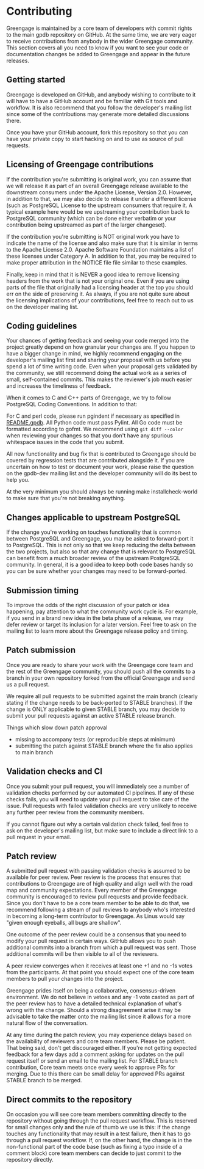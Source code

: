 # Contributing

Greengage is maintained by a core team of developers with commit rights to the main gpdb repository on GitHub. At the same time, we are very eager to receive contributions from anybody in the wider Greengage community. This section covers all you need to know if you want to see your code or documentation changes be added to Greengage and appear in the future releases.

## Getting started

Greengage is developed on GitHub, and anybody wishing to contribute to it will have to have a GitHub account and be familiar with Git tools and workflow. It is also recommend that you follow the developer's mailing list since some of the contributions may generate more detailed discussions there.

Once you have your GitHub account, fork this repository so that you can have your private copy to start hacking on and to use as source of pull requests.

## Licensing of Greengage contributions

If the contribution you're submitting is original work, you can assume that we will release it as part of an overall Greengage release available to the downstream consumers under the Apache License, Version 2.0. However, in addition to that, we may also decide to release it under a different license (such as PostgreSQL License to the upstream consumers that require it. A typical example here would be we upstreaming your contribution back to PostgreSQL community (which can be done either verbatim or your contribution being upstreamed as part of the larger changeset).

If the contribution you're submitting is NOT original work you have to indicate the name of the license and also make sure that it is similar in terms to the Apache License 2.0. Apache Software Foundation maintains a list of these licenses under Category A. In addition to that, you may be required to make proper attribution in the NOTICE file file similar to these examples.

Finally, keep in mind that it is NEVER a good idea to remove licensing headers from the work that is not your original one. Even if you are using parts of the file that originally had a licensing header at the top you should err on the side of preserving it. As always, if you are not quite sure about the licensing implications of your contributions, feel free to reach out to us on the developer mailing list.

## Coding guidelines

Your chances of getting feedback and seeing your code merged into the project greatly depend on how granular your changes are. If you happen to have a bigger change in mind, we highly recommend engaging on the developer's mailing list first and sharing your proposal with us before you spend a lot of time writing code. Even when your proposal gets validated by the community, we still recommend doing the actual work as a series of small, self-contained commits. This makes the reviewer's job much easier and increases the timeliness of feedback.

When it comes to C and C++ parts of Greengage, we try to follow PostgreSQL Coding Conventions. In addition to that:

For C and perl code, please run pgindent if necessary as specified in [README.gpdb](/src/tools/pgindent/README.gpdb).
All Python code must pass Pylint.
All Go code must be formatted according to gofmt.
We recommend using `git diff --color` when reviewing your changes so that you don't have any spurious whitespace issues in the code that you submit.

All new functionality and bug fix that is contributed to Greengage should be covered by regression tests that are contributed alongside it. If you are uncertain on how to test or document your work, please raise the question on the gpdb-dev mailing list and the developer community will do its best to help you.

At the very minimum you should always be running make installcheck-world to make sure that you're not breaking anything.

## Changes applicable to upstream PostgreSQL

If the change you're working on touches functionality that is common between PostgreSQL and Greengage, you may be asked to forward-port it to PostgreSQL. This is not only so that we keep reducing the delta between the two projects, but also so that any change that is relevant to PostgreSQL can benefit from a much broader review of the upstream PostgreSQL community. In general, it is a good idea to keep both code bases handy so you can be sure whether your changes may need to be forward-ported.

## Submission timing

To improve the odds of the right discussion of your patch or idea happening, pay attention to what the community work cycle is. For example, if you send in a brand new idea in the beta phase of a release, we may defer review or target its inclusion for a later version. Feel free to ask on the mailing list to learn more about the Greengage release policy and timing.

## Patch submission

Once you are ready to share your work with the Greengage core team and the rest of the Greengage community, you should push all the commits to a branch in your own repository forked from the official Greengage and send us a pull request.

We require all pull requests to be submitted against the main branch (clearly stating if the change needs to be back-ported to STABLE branches). If the change is ONLY applicable to given STABLE branch, you may decide to submit your pull requests against an active STABLE release branch.

Things which slow down patch approval
 - missing to accompany tests (or reproducible steps at minimum)
 - submitting the patch against STABLE branch where the fix also applies to main branch

## Validation checks and CI

Once you submit your pull request, you will immediately see a number of validation checks performed by our automated CI pipelines. If any of these checks fails, you will need to update your pull request to take care of the issue. Pull requests with failed validation checks are very unlikely to receive any further peer review from the community members.

If you cannot figure out why a certain validation check failed, feel free to ask on the developer's mailing list, but make sure to include a direct link to a pull request in your email.

## Patch review

A submitted pull request with passing validation checks is assumed to be available for peer review. Peer review is the process that ensures that contributions to Greengage are of high quality and align well with the road map and community expectations. Every member of the Greengage community is encouraged to review pull requests and provide feedback. Since you don't have to be a core team member to be able to do that, we recommend following a stream of pull reviews to anybody who's interested in becoming a long-term contributor to Greengage. As Linus would say "given enough eyeballs, all bugs are shallow".

One outcome of the peer review could be a consensus that you need to modify your pull request in certain ways. GitHub allows you to push additional commits into a branch from which a pull request was sent. Those additional commits will be then visible to all of the reviewers.

A peer review converges when it receives at least one +1 and no -1s votes from the participants. At that point you should expect one of the core team members to pull your changes into the project.

Greengage prides itself on being a collaborative, consensus-driven environment. We do not believe in vetoes and any -1 vote casted as part of the peer review has to have a detailed technical explanation of what's wrong with the change. Should a strong disagreement arise it may be advisable to take the matter onto the mailing list since it allows for a more natural flow of the conversation.

At any time during the patch review, you may experience delays based on the availability of reviewers and core team members. Please be patient. That being said, don't get discouraged either. If you're not getting expected feedback for a few days add a comment asking for updates on the pull request itself or send an email to the mailing list. For STABLE branch contribution, Core team meets once every week to approve PRs for merging. Due to this there can be small delay for approved PRs against STABLE branch to be merged.

## Direct commits to the repository

On occasion you will see core team members committing directly to the repository without going through the pull request workflow. This is reserved for small changes only and the rule of thumb we use is this: if the change touches any functionality that may result in a test failure, then it has to go through a pull request workflow. If, on the other hand, the change is in the non-functional part of the code base (such as fixing a typo inside of a comment block) core team members can decide to just commit to the repository directly.
